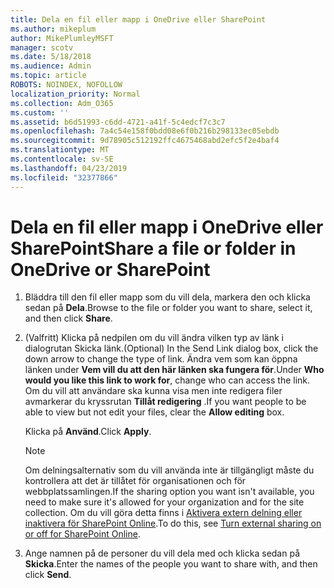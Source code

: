 ```yaml
---
title: Dela en fil eller mapp i OneDrive eller SharePoint
ms.author: mikeplum
author: MikePlumleyMSFT
manager: scotv
ms.date: 5/18/2018
ms.audience: Admin
ms.topic: article
ROBOTS: NOINDEX, NOFOLLOW
localization_priority: Normal
ms.collection: Adm_O365
ms.custom: ''
ms.assetid: b6d51993-c6dd-4721-a41f-5c4edcf7c3c7
ms.openlocfilehash: 7a4c54e158f0bdd08e6f0b216b298133ec05ebdb
ms.sourcegitcommit: 9d78905c512192ffc4675468abd2efc5f2e4baf4
ms.translationtype: MT
ms.contentlocale: sv-SE
ms.lasthandoff: 04/23/2019
ms.locfileid: "32377866"
---
```

# <a name="share-a-file-or-folder-in-onedrive-or-sharepoint"></a><span data-ttu-id="84f5d-102">Dela en fil eller mapp i OneDrive eller SharePoint</span><span class="sxs-lookup"><span data-stu-id="84f5d-102">Share a file or folder in OneDrive or SharePoint</span></span>

1. <span data-ttu-id="84f5d-103">Bläddra till den fil eller mapp som du vill dela, markera den och klicka sedan på **Dela**.</span><span class="sxs-lookup"><span data-stu-id="84f5d-103">Browse to the file or folder you want to share, select it, and then click **Share**.</span></span>
    
2. <span data-ttu-id="84f5d-104">(Valfritt) Klicka på nedpilen om du vill ändra vilken typ av länk i dialogrutan Skicka länk.</span><span class="sxs-lookup"><span data-stu-id="84f5d-104">(Optional) In the Send Link dialog box, click the down arrow to change the type of link.</span></span> <span data-ttu-id="84f5d-105">Ändra vem som kan öppna länken under **Vem vill du att den här länken ska fungera för**.</span><span class="sxs-lookup"><span data-stu-id="84f5d-105">Under **Who would you like this link to work for**, change who can access the link.</span></span> <span data-ttu-id="84f5d-106">Om du vill att användare ska kunna visa men inte redigera filer avmarkerar du kryssrutan **Tillåt redigering** .</span><span class="sxs-lookup"><span data-stu-id="84f5d-106">If you want people to be able to view but not edit your files, clear the **Allow editing** box.</span></span> 
    
    <span data-ttu-id="84f5d-107">Klicka på **Använd**.</span><span class="sxs-lookup"><span data-stu-id="84f5d-107">Click **Apply**.</span></span>
    
    > [!NOTE]
    > <span data-ttu-id="84f5d-108">Om delningsalternativ som du vill använda inte är tillgängligt måste du kontrollera att det är tillåtet för organisationen och för webbplatssamlingen.</span><span class="sxs-lookup"><span data-stu-id="84f5d-108">If the sharing option you want isn't available, you need to make sure it's allowed for your organization and for the site collection.</span></span> <span data-ttu-id="84f5d-109">Om du vill göra detta finns i [Aktivera extern delning eller inaktivera för SharePoint Online](https://go.microsoft.com/fwlink/?linkid=866426).</span><span class="sxs-lookup"><span data-stu-id="84f5d-109">To do this, see [Turn external sharing on or off for SharePoint Online](https://go.microsoft.com/fwlink/?linkid=866426).</span></span> 
  
3. <span data-ttu-id="84f5d-110">Ange namnen på de personer du vill dela med och klicka sedan på **Skicka**.</span><span class="sxs-lookup"><span data-stu-id="84f5d-110">Enter the names of the people you want to share with, and then click **Send**.</span></span>
    

